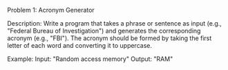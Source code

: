 Problem 1: Acronym Generator

Description:
Write a program that takes a phrase or sentence as input (e.g., "Federal Bureau of Investigation") and generates the corresponding acronym (e.g., "FBI"). The acronym should be formed by taking the first letter of each word and converting it to uppercase.

Example:
Input: "Random access memory"
Output: "RAM"
